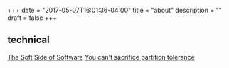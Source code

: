 +++
date = "2017-05-07T16:01:36-04:00"
title = "about"
description = ""
draft = false
+++

technical
--------
[The Soft Side of Software](http://queue.acm.org/detail.cfm?id=3092954)
[You can't sacrifice partition
tolerance](https://codahale.com/you-cant-sacrifice-partition-tolerance/)
